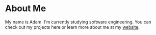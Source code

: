 # About Me

My name is Adam. I'm currently studying software engineering. You can check out my projects here or learn more about me at my <a href=https://adamajane.com>website</a>.

<!---
AdamAjane/AdamAjane is a ✨ special ✨ repository because its `README.md` (this file) appears on your GitHub profile.
You can click the Preview link to take a look at your changes.
--->
